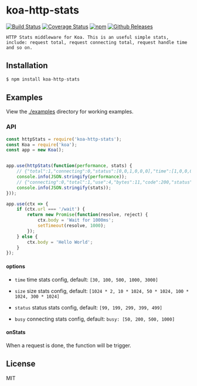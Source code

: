 # koa-http-stats

[![Build Status](https://travis-ci.org/vicanso/koa-http-stats.svg?style=flat-square)](https://travis-ci.org/vicanso/koa-http-stats)
[![Coverage Status](https://img.shields.io/coveralls/vicanso/koa-http-stats/master.svg?style=flat)](https://coveralls.io/r/vicanso/koa-http-stats?branch=master)
[![npm](http://img.shields.io/npm/v/koa-http-stats.svg?style=flat-square)](https://www.npmjs.org/package/koa-http-stats)
[![Github Releases](https://img.shields.io/npm/dm/koa-http-stats.svg?style=flat-square)](https://github.com/vicanso/koa-http-stats)

	
	HTTP Stats middleware for Koa. This is an useful simple stats, include: request total, request connecting total, request handle time and so on.

## Installation

```js
$ npm install koa-http-stats
```

## Examples

  View the [./examples](examples) directory for working examples.


### API

```js
const httpStats = require('koa-http-stats');
const Koa = require('koa');
const app = new Koa();


app.use(httpStats(function(performance, stats) {
	// {"total":1,"connecting":0,"status":[0,0,1,0,0,0],"time":[1,0,0,0,0,0],"size":[1,0,0,0,0,0],"busy":[1,0,0,0,0]}
	console.info(JSON.stringify(performance));
	// {"connecting":0,"total":1,"use":4,"bytes":11,"code":200,"status":2,"spdy":0,"size":0,"busy":0}
	console.info(JSON.stringify(stats));
}));

app.use(ctx => {
	if (ctx.url === '/wait') {
		return new Promise(function(resolve, reject) {
			ctx.body = 'Wait for 1000ms';
			setTimeout(resolve, 1000);
		});
	} else {
		ctx.body = 'Hello World';
	}
});

```

#### options

- `time` time stats config, default: `[30, 100, 500, 1000, 3000]`

- `size` size stats config, default: `[1024 * 2, 10 * 1024, 50 * 1024, 100 * 1024, 300 * 1024]`

- `status` status stats config, default: `[99, 199, 299, 399, 499]`

- `busy` connecting stats config, default: `busy: [50, 200, 500, 1000]`

#### onStats

When a request is done, the function will be trigger. 


## License

MIT
